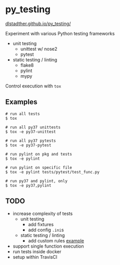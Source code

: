 # py_testing

[dlstadther.github.io/py_testing/](https://dlstadther.github.io/py_testing/)

Experiment with various Python testing frameworks
* unit testing
    * unittest w/ nose2
    * pytest
* static testing / linting
    * flake8
    * pylint
    * mypy

Control execution with `tox`

## Examples

```shell
# run all tests
$ tox

# run all py37 unittests
$ tox -e py37-unittest

# run all py37 pytests
$ tox -e py37-pytest

# run pylint on pkg and tests
$ tox -e pylint

# run pylint on specific file
$ tox -e pylint tests/pytest/test_func.py

# run py37 and pylint, only
$ tox -e py37,pylint
```

## TODO
* increase complexity of tests
    * unit testing
        * add fixtures
        * add config `.ini`s
    * static testing / linting
        * add custom rules [example](https://github.com/PyCQA/pylint/blob/master/pylint/extensions/emptystring.py)
* support single function execution
* run tests inside docker
* setup within TravisCI
